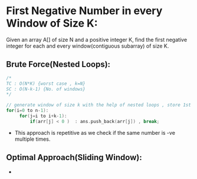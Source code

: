# First Negative Number in every Window of Size K:
Given an array A[] of size N and a positive integer K, find the first negative integer for each and every window(contiguous subarray) of size K.

## Brute Force(Nested Loops):
```cpp
/*
TC : O(N*K) {worst case , k=N}
SC : O(N-k-1) {No. of windows}
*/

// generate window of size k with the help of nested loops , store 1st negative element of every window.
for(i=0 to n-1):
     for(j=i to i+k-1):
         if(arr[j] < 0 )  : ans.push_back(arr[j]) , break;
```
- This approach is repetitive as we check if the same number is -ve multiple times.

## Optimal Approach(Sliding Window):
- 
```cpp

```

